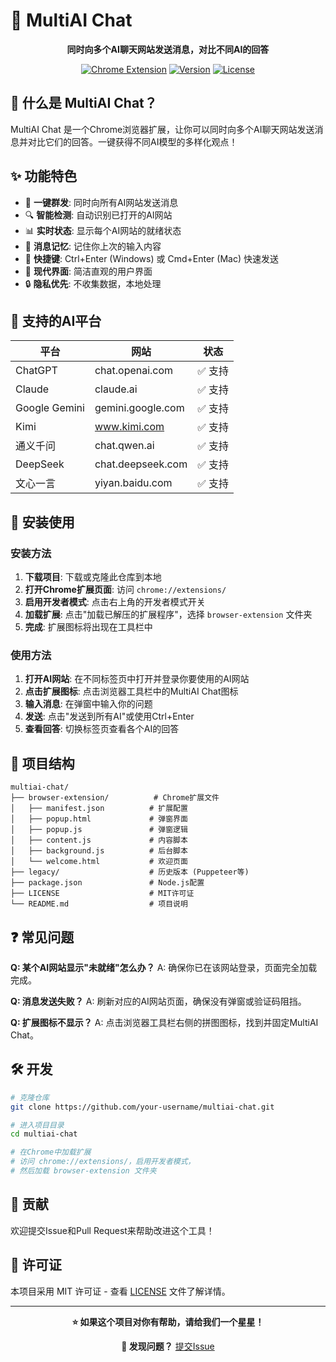 # 🤖 MultiAI Chat

<div align="center">

**同时向多个AI聊天网站发送消息，对比不同AI的回答**

[![Chrome Extension](https://img.shields.io/badge/Chrome-Extension-blue?logo=google-chrome)](browser-extension/)
[![Version](https://img.shields.io/badge/version-1.0.0-green)](package.json)
[![License](https://img.shields.io/badge/license-MIT-blue)](LICENSE)

</div>

## 🌟 什么是 MultiAI Chat？

MultiAI Chat 是一个Chrome浏览器扩展，让你可以同时向多个AI聊天网站发送消息并对比它们的回答。一键获得不同AI模型的多样化观点！

## ✨ 功能特色

- 🎯 **一键群发**: 同时向所有AI网站发送消息
- 🔍 **智能检测**: 自动识别已打开的AI网站
- 📊 **实时状态**: 显示每个AI网站的就绪状态
- 💾 **消息记忆**: 记住你上次的输入内容
- 🚀 **快捷键**: Ctrl+Enter (Windows) 或 Cmd+Enter (Mac) 快速发送
- 🎨 **现代界面**: 简洁直观的用户界面
- 🔒 **隐私优先**: 不收集数据，本地处理

## 🤖 支持的AI平台

| 平台 | 网站 | 状态 |
|------|------|------|
| ChatGPT | chat.openai.com | ✅ 支持 |
| Claude | claude.ai | ✅ 支持 |
| Google Gemini | gemini.google.com | ✅ 支持 |
| Kimi | www.kimi.com | ✅ 支持 |
| 通义千问 | chat.qwen.ai | ✅ 支持 |
| DeepSeek | chat.deepseek.com | ✅ 支持 |
| 文心一言 | yiyan.baidu.com | ✅ 支持 |

## 🚀 安装使用

### 安装方法

1. **下载项目**: 下载或克隆此仓库到本地
2. **打开Chrome扩展页面**: 访问 `chrome://extensions/`
3. **启用开发者模式**: 点击右上角的开发者模式开关
4. **加载扩展**: 点击"加载已解压的扩展程序"，选择 `browser-extension` 文件夹
5. **完成**: 扩展图标将出现在工具栏中

### 使用方法

1. **打开AI网站**: 在不同标签页中打开并登录你要使用的AI网站
2. **点击扩展图标**: 点击浏览器工具栏中的MultiAI Chat图标
3. **输入消息**: 在弹窗中输入你的问题
4. **发送**: 点击"发送到所有AI"或使用Ctrl+Enter
5. **查看回答**: 切换标签页查看各个AI的回答

## 📁 项目结构

```
multiai-chat/
├── browser-extension/          # Chrome扩展文件
│   ├── manifest.json          # 扩展配置
│   ├── popup.html             # 弹窗界面
│   ├── popup.js               # 弹窗逻辑
│   ├── content.js             # 内容脚本
│   ├── background.js          # 后台脚本
│   └── welcome.html           # 欢迎页面
├── legacy/                    # 历史版本 (Puppeteer等)
├── package.json               # Node.js配置
├── LICENSE                    # MIT许可证
└── README.md                  # 项目说明
```

## ❓ 常见问题

**Q: 某个AI网站显示"未就绪"怎么办？**
A: 确保你已在该网站登录，页面完全加载完成。

**Q: 消息发送失败？**
A: 刷新对应的AI网站页面，确保没有弹窗或验证码阻挡。

**Q: 扩展图标不显示？**
A: 点击浏览器工具栏右侧的拼图图标，找到并固定MultiAI Chat。

## 🛠️ 开发

```bash
# 克隆仓库
git clone https://github.com/your-username/multiai-chat.git

# 进入项目目录
cd multiai-chat

# 在Chrome中加载扩展
# 访问 chrome://extensions/，启用开发者模式，
# 然后加载 browser-extension 文件夹
```

## 🤝 贡献

欢迎提交Issue和Pull Request来帮助改进这个工具！

## 📄 许可证

本项目采用 MIT 许可证 - 查看 [LICENSE](LICENSE) 文件了解详情。

---

<div align="center">

**⭐ 如果这个项目对你有帮助，请给我们一个星星！**

**🐛 发现问题？** [提交Issue](https://github.com/your-username/multiai-chat/issues)

</div>